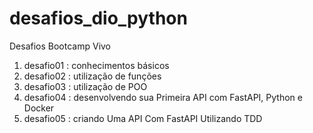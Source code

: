 # desafios_dio_python
Desafios Bootcamp Vivo 

1. desafio01 : conhecimentos básicos
2. desafio02 : utilização de funções 
3. desafio03 : utilização de POO
4. desafio04 : desenvolvendo sua Primeira API com FastAPI, Python e Docker
5. desafio05 : criando Uma API Com FastAPI Utilizando TDD

